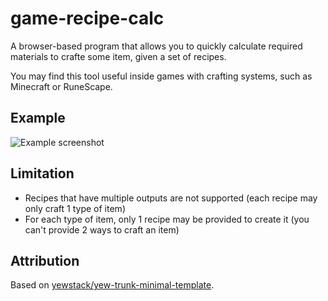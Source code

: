 # game-recipe-calc

A browser-based program that allows you to quickly calculate required materials to crafte some item, given a set of recipes.

You may find this tool useful inside games with crafting systems, such as Minecraft or RuneScape.

## Example

![Example screenshot](https://github.com/holly-hacker/game-recipe-calc/assets/13605369/03094694-5758-404f-84a8-7f9f19edf8cf)

## Limitation

- Recipes that have multiple outputs are not supported (each recipe may only craft 1 type of item)
- For each type of item, only 1 recipe may be provided to create it (you can't provide 2 ways to craft an item)

## Attribution

Based on [yewstack/yew-trunk-minimal-template](https://github.com/yewstack/yew-trunk-minimal-template).

